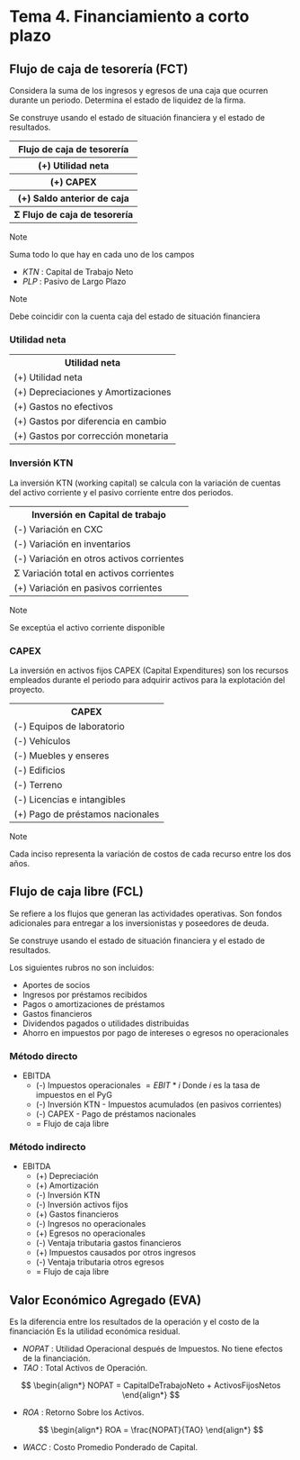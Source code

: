 # Tema 4. Financiamiento a corto plazo

## Flujo de caja de tesorería (FCT)

Considera la suma de los ingresos y egresos de una caja que ocurren durante un periodo.
Determina el estado de liquidez de la firma.

Se construye usando el estado de situación financiera y el estado de resultados.

<table>
	<tr>
		<th><center>Flujo de caja de tesorería</center></th>
	</tr>
	<tr>
		<th><center>(+) Utilidad neta</center></th>
	</tr>
	<tr>
		<th><center>(+) CAPEX</center></th>
	</tr>
	<tr>
		<th><center>(+) Saldo anterior de caja</center></th>
	</tr>
	<tr>
		<th><center>Σ Flujo de caja de tesorería</center></th>
	</tr>
</table>

>[!Note]
>Suma todo lo que hay en cada uno de los campos

- _KTN_ : Capital de Trabajo Neto
- _PLP_ : Pasivo de Largo Plazo

>[!Note]
>Debe coincidir con la cuenta caja del estado de situación financiera


### Utilidad neta

<table>
	<tr>
		<th><center>Utilidad neta</center></th>
	</tr>
	<tr>
		<td>(+) Utilidad neta</td>
	</tr>
	<tr>
		<td>(+) Depreciaciones y Amortizaciones</td>
	</tr>
	<tr>
		<td>(+) Gastos no efectivos</td>
	</tr>
	<tr>
		<td>(+) Gastos por diferencia en cambio</td>
	</tr>
	<tr>
		<td>(+) Gastos por corrección monetaria</td>
	</tr>
</table>


### Inversión KTN

La inversión KTN (working capital) se calcula con la variación de cuentas del activo corriente y el pasivo corriente entre dos periodos.

<table>
	<tr>
		<th><center>Inversión en Capital de trabajo</center></th>
	</tr>
	<tr>
		<td>(-) Variación en CXC</td>
	</tr>
	<tr>
		<td>(-) Variación en inventarios</td>
	</tr>
	<tr>
		<td>(-) Variación en otros activos corrientes</td>
	</tr>
	<tr>
		<td>Σ Variación total en activos corrientes</td>
	</tr>
	<tr>
		<td>(+) Variación en pasivos corrientes</td>
	</tr>
</table>

>[!Note]
>Se exceptúa el activo corriente disponible


### CAPEX

La inversión en activos fijos CAPEX (Capital Expenditures) son los recursos empleados durante el periodo para adquirir activos para la explotación del proyecto.

<table>
	<tr>
		<th><center>CAPEX</center></th>
	</tr>
	<tr>
		<td>(-) Equipos de laboratorio</td>
	</tr>
	<tr>
		<td>(-) Vehículos</td>
	</tr>
	<tr>
		<td>(-) Muebles y enseres</td>
	</tr>
	<tr>
		<td>(-) Edificios</td>
	</tr>
	<tr>
		<td>(-) Terreno</td>
	</tr>
	<tr>
		<td>(-) Licencias e intangibles</td>
	</tr>
	<tr>
		<td>(+) Pago de préstamos nacionales</td>
	</tr>
</table>

>[!Note]
>Cada inciso representa la variación de costos de cada recurso entre los dos años.


## Flujo de caja libre (FCL)

Se refiere a los flujos que generan las actividades operativas.
Son fondos adicionales para entregar a los inversionistas y poseedores de deuda.

Se construye usando el estado de situación financiera y el estado de resultados.

Los siguientes rubros no son incluidos:
- Aportes de socios
- Ingresos por préstamos recibidos
- Pagos o amortizaciones de préstamos
- Gastos financieros
- Dividendos pagados o utilidades distribuidas
- Ahorro en impuestos por pago de intereses o egresos no operacionales

### Método directo

- EBITDA
	- (-) Impuestos operacionales $= EBIT*i$
	   Donde $i$ es la tasa de impuestos en el PyG
	- (-) Inversión KTN - Impuestos acumulados (en pasivos corrientes)
	- (-) CAPEX - Pago de préstamos nacionales
	- = Flujo de caja libre


### Método indirecto

- EBITDA
	- (+) Depreciación
	- (+) Amortización
	- (-) Inversión KTN
	- (-) Inversión activos fijos
	- (+) Gastos financieros
	- (-) Ingresos no operacionales
	- (+) Egresos no operacionales
	- (-) Ventaja tributaria gastos financieros
	- (+) Impuestos causados por otros ingresos
	- (-) Ventaja tributaria otros egresos
	- = Flujo de caja libre


## Valor Económico Agregado (EVA)

Es la diferencia entre los resultados de la operación y el costo de la financiación
Es la utilidad económica residual.

- _NOPAT_ : Utilidad Operacional después de Impuestos. No tiene efectos de la financiación.
- _TAO_  : Total Activos de Operación.

$$
\begin{align*}
	NOPAT = CapitalDeTrabajoNeto + ActivosFijosNetos
\end{align*}
$$

- _ROA_ : Retorno Sobre los Activos.

$$
\begin{align*}
	ROA = \frac{NOPAT}{TAO}
\end{align*}
$$

- _WACC_ : Costo Promedio Ponderado de Capital.

